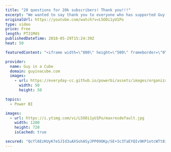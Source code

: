 ```yaml
---
title: "20 questions for 20k subscribers! Thank you!!!"
excerpt: "We wanted to say thank you to everyone who has supported Guy in a Cube over the years! 20,000 subscribers is a big milestone. Here are 20 questions for 20,000 subscribers.   1. Who do you work for? [01:53]  2. How long have you worked for Microsoft? [02:34]  3. What do you do? [03:01]  4. How did you"
originalUrl: https://youtube.com/watch?v=L5OOi1yU1Po
type: video
price: Free
length: PT31M4S
publishedDateTime: 2018-05-29T15:24:39Z
heat: 50

featuredContent: "<iframe width=\"800\" height=\"500\" frameborder=\"0\" src=\"https://www.youtube.com/embed/L5OOi1yU1Po\" allow=\"accelerometer; autoplay; encrypted-media; gyroscope; picture-in-picture\" allowfullscreen></iframe>"

provider:
  name: Guy in a Cube
  domain: guyinacube.com
  images:
    - url: https://everyday-cc.github.io/powerbi/assets/images/organizations/guyinacube.com-50x50.jpg
      width: 50
      height: 50

topics:
  - Power BI

images:
  - url: https://i.ytimg.com/vi/L5OOi1yU1Po/maxresdefault.jpg
    width: 1280
    height: 720
    isCached: true

secured: "QcYl6EzKUyK7eSJId3uAXSohASyJPP09OKp/SE+3c3TaEYQIv9KP1otcWTt8iRJvxo507CJPn1T5oAYrUrTk3mswUuMHRDFr2a/FDbUfkG6XbEskOepL6mqKSvQ3463kdHjNIfiBeRbz01plXeSMJQALDs6oUMfO8KwhdylOzI5oUWF4UDL1FJ24Y0YsjJ5zqjX62kcrGJSRxK62KAC9H8bIHmboVE8+4ZvZl+M4SDCqsFrwcNdmWqnmfNmuX2cQl8MvtDHCGGIdnxPWCs12OLa8ldUrEd64NvUeL/SuqYOmRroz+E8yZuLu3Cp7esQhOeVrRdE/AeN8WSy6cCz+aZXtQgOIUHG1GvzMrc4blXDwzeh8gc9KLzGOjTvPvuyjg1wmLJxqB6x5e2Pbqb2bVjGVXzg/kT3eBKKrHvptvyc=;i+3iYjXcosWuhN1r72Aseg=="
---
```


